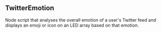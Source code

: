 ## TwitterEmotion

Node script that analyses the overall emotion of a user's Twitter feed and displays an emoji or icon on an LED array based on that emotion.

